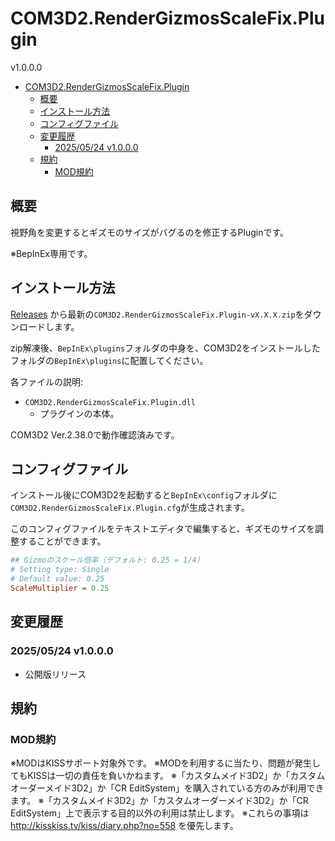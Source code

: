 # COM3D2.RenderGizmosScaleFix.Plugin

v1.0.0.0

- [COM3D2.RenderGizmosScaleFix.Plugin](#com3d2rendergizmosscalefixplugin)
  - [概要](#概要)
  - [インストール方法](#インストール方法)
  - [コンフィグファイル](#コンフィグファイル)
  - [変更履歴](#変更履歴)
    - [2025/05/24 v1.0.0.0](#20250524-v1000)
  - [規約](#規約)
    - [MOD規約](#mod規約)


## 概要

視野角を変更するとギズモのサイズがバグるのを修正するPluginです。

※BepInEx専用です。


## インストール方法

[Releases](https://github.com/kidonaru/COM3D2.RenderGizmosScaleFix.Plugin/releases)
から最新の`COM3D2.RenderGizmosScaleFix.Plugin-vX.X.X.zip`をダウンロードします。

zip解凍後、`BepInEx\plugins`フォルダの中身を、COM3D2をインストールしたフォルダの`BepInEx\plugins`に配置してください。

各ファイルの説明:
- `COM3D2.RenderGizmosScaleFix.Plugin.dll`
  - プラグインの本体。

COM3D2 Ver.2.38.0で動作確認済みです。


## コンフィグファイル

インストール後にCOM3D2を起動すると`BepInEx\config`フォルダに`COM3D2.RenderGizmosScaleFix.Plugin.cfg`が生成されます。

このコンフィグファイルをテキストエディタで編集すると、ギズモのサイズを調整することができます。

```ini
## Gizmoのスケール倍率（デフォルト: 0.25 = 1/4）
# Setting type: Single
# Default value: 0.25
ScaleMultiplier = 0.25
```


## 変更履歴


### 2025/05/24 v1.0.0.0

- 公開版リリース


## 規約

### MOD規約

※MODはKISSサポート対象外です。
※MODを利用するに当たり、問題が発生してもKISSは一切の責任を負いかねます。
※「カスタムメイド3D2」か「カスタムオーダーメイド3D2」か「CR EditSystem」を購入されている方のみが利用できます。
※「カスタムメイド3D2」か「カスタムオーダーメイド3D2」か「CR EditSystem」上で表示する目的以外の利用は禁止します。
※これらの事項は http://kisskiss.tv/kiss/diary.php?no=558 を優先します。
